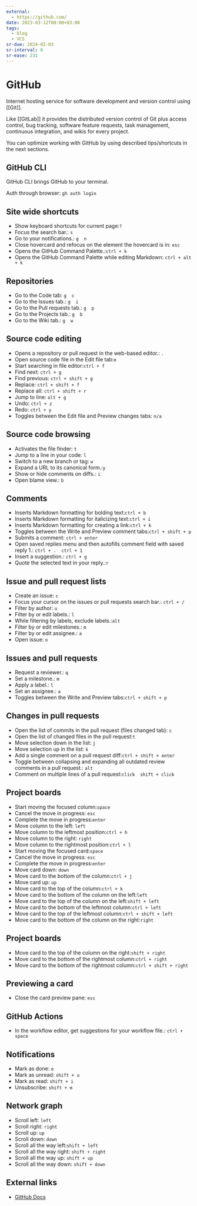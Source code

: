 ```yaml
---
external:
  - https://github.com/
date: 2023-03-12T00:00+03:00
tags:
  - blog
  - VCS
sr-due: 2024-02-03
sr-interval: 6
sr-ease: 231
---
```


# GitHub

Internet hosting service for software development and version control using
[[Git]].

Like [[GitLab]] it provides the distributed version control of Git
plus access control, bug tracking, software feature requests, task management,
continuous integration, and wikis for every project.

You can optimize working with GitHub by using described tips/shortcuts in the
next sections.

## GitHub CLI

GitHub CLI brings GitHub to your terminal.

Auth through browser:<wbr class="f"> `gh auth login`

## Site wide shortcuts

- Show keyboard shortcuts for current page:<wbr class="f"> `?`
- Focus the search bar.:<wbr class="f"> `s`
- Go to your notifications.:<wbr class="f"> `g  n`
- Close hovercard and refocus on the element the hovercard is in:<wbr class="f"> `esc`
- Opens the GitHub Command Palette.:<wbr class="f"> `ctrl + k`
- Opens the GitHub Command Palette while editing Markdown:<wbr class="f"> `ctrl + alt + k`

## Repositories

- Go to the Code tab:<wbr class="f"> `g  c`
- Go to the Issues tab.:<wbr class="f"> `g  i`
- Go to the Pull requests tab.:<wbr class="f"> `g  p`
- Go to the Projects tab.:<wbr class="f"> `g  b`
- Go to the Wiki tab.:<wbr class="f"> `g  w`

## Source code editing

- Opens a repository or pull request in the web-based editor.:<wbr class="f"> `.`
- Open source code file in the Edit file tab:<wbr class="f"> `e` <!--SR:!2024-09-17,1,211-->
- Start searching in file editor:<wbr class="f"> `ctrl + f`
- Find next:<wbr class="f"> `ctrl + g`
- Find previous:<wbr class="f"> `ctrl + shift + g`
- Replace:<wbr class="f"> `ctrl + shift + f`
- Replace all:<wbr class="f"> `ctrl + shift + r`
- Jump to line:<wbr class="f"> `alt + g`
- Undo:<wbr class="f"> `ctrl + z`
- Redo:<wbr class="f"> `ctrl + y`
- Toggles between the Edit file and Preview changes tabs:<wbr class="f"> `n/a`

## Source code browsing

- Activates the file finder:<wbr class="f"> `t`
- Jump to a line in your code:<wbr class="f"> `l`
- Switch to a new branch or tag:<wbr class="f"> `w`
- Expand a URL to its canonical form.:<wbr class="f"> `y`
- Show or hide comments on diffs.:<wbr class="f"> `i`
- Open blame view.:<wbr class="f"> `b`

## Comments

- Inserts Markdown formatting for bolding text:<wbr class="f"> `ctrl + b`
- Inserts Markdown formatting for italicizing text:<wbr class="f"> `ctrl + i`
- Inserts Markdown formatting for creating a link:<wbr class="f"> `ctrl + k`
- Toggles between the Write and Preview comment tabs:<wbr class="f"> `ctrl + shift + p`
- Submits a comment:<wbr class="f"> `ctrl + enter`
- Open saved replies menu and then autofills comment field with saved reply 1.:<wbr class="f"> `ctrl + .  ctrl + 1`
- Insert a suggestion.:<wbr class="f"> `ctrl + g`
- Quote the selected text in your reply.:<wbr class="f"> `r`

## Issue and pull request lists

- Create an issue:<wbr class="f"> `c`
- Focus your cursor on the issues or pull requests search bar.:<wbr class="f"> `ctrl + /`
- Filter by author:<wbr class="f"> `u` <!--SR:!2024-09-17,1,211-->
- Filter by or edit labels.:<wbr class="f"> `l`
- While filtering by labels, exclude labels.:<wbr class="f"> `alt`
- Filter by or edit milestones.:<wbr class="f"> `m`
- Filter by or edit assignee.:<wbr class="f"> `a`
- Open issue:<wbr class="f"> `o`

## Issues and pull requests

- Request a reviewer.:<wbr class="f"> `q`
- Set a milestone.:<wbr class="f"> `m`
- Apply a label.:<wbr class="f"> `l`
- Set an assignee.:<wbr class="f"> `a`
- Toggles between the Write and Preview tabs:<wbr class="f"> `ctrl + shift + p`

## Changes in pull requests

- Open the list of commits in the pull request (files changed tab):<wbr class="f"> `c` <!--SR:!2024-09-17,1,211-->
- Open the list of changed files in the pull request:<wbr class="f"> `t`
- Move selection down in the list:<wbr class="f"> `j`
- Move selection up in the list:<wbr class="f"> `k`
- Add a single comment on a pull request diff:<wbr class="f"> `ctrl + shift + enter`
- Toggle between collapsing and expanding all outdated review comments in a pull request.:<wbr class="f"> `alt`
- Comment on multiple lines of a pull request:<wbr class="f"> `click  shift + click`

## Project boards

- Start moving the focused column:<wbr class="f"> `space`
- Cancel the move in progress:<wbr class="f"> `esc`
- Complete the move in progress:<wbr class="f"> `enter`
- Move column to the left:<wbr class="f"> `left`
- Move column to the leftmost position:<wbr class="f"> `ctrl + h`
- Move column to the right:<wbr class="f"> `right`
- Move column to the rightmost position:<wbr class="f"> `ctrl + l`
- Start moving the focused card:<wbr class="f"> `space`
- Cancel the move in progress:<wbr class="f"> `esc`
- Complete the move in progress:<wbr class="f"> `enter`
- Move card down:<wbr class="f"> `down`
- Move card to the bottom of the column:<wbr class="f"> `ctrl + j`
- Move card up:<wbr class="f"> `up`
- Move card to the top of the column:<wbr class="f"> `ctrl + k`
- Move card to the bottom of the column on the left:<wbr class="f"> `left`
- Move card to the top of the column on the left:<wbr class="f"> `shift + left`
- Move card to the bottom of the leftmost column:<wbr class="f"> `ctrl + left`
- Move card to the top of the leftmost column:<wbr class="f"> `ctrl + shift + left`
- Move card to the bottom of the column on the right:<wbr class="f"> `right`

## Project boards

- Move card to the top of the column on the right:<wbr class="f"> `shift + right`
- Move card to the bottom of the rightmost column:<wbr class="f"> `ctrl + right`
- Move card to the bottom of the rightmost column:<wbr class="f"> `ctrl + shift + right`

## Previewing a card

- Close the card preview pane:<wbr class="f"> `esc`

## GitHub Actions

- In the workflow editor, get suggestions for your workflow file.:<wbr class="f"> `ctrl + space`

## Notifications

- Mark as done:<wbr class="f"> `e`
- Mark as unread:<wbr class="f"> `shift + u`
- Mark as read:<wbr class="f"> `shift + i`
- Unsubscribe:<wbr class="f"> `shift + m`

## Network graph

- Scroll left:<wbr class="f"> `left`
- Scroll right:<wbr class="f"> `right`
- Scroll up:<wbr class="f"> `up`
- Scroll down:<wbr class="f"> `down`
- Scroll all the way left:<wbr class="f"> `shift + left`
- Scroll all the way right:<wbr class="f"> `shift + right` <!--SR:!2024-09-18,2,231-->
- Scroll all the way up:<wbr class="f"> `shift + up` <!--SR:!2024-09-18,2,231-->
- Scroll all the way down:<wbr class="f"> `shift + down` <!--SR:!2024-09-19,3,251-->

## External links

- [GitHub Docs](https://docs.github.com/en)
